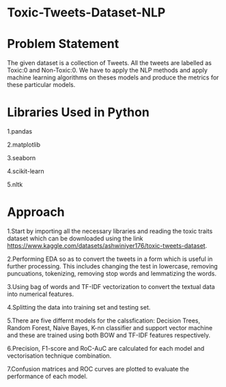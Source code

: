 # Toxic-Tweets-Dataset-NLP
# Problem Statement
The given dataset is a collection of Tweets. All the tweets are labelled as Toxic:0 and Non-Toxic:0. We have to apply the NLP methods and apply machine learning algorithms on theses models and produce the metrics for these particular models.

# Libraries Used in Python
1.pandas

2.matplotlib

3.seaborn

4.scikit-learn

5.nltk

# Approach
1.Start by importing all the necessary libraries and reading the toxic traits dataset which can be downloaded using the link https://www.kaggle.com/datasets/ashwiniyer176/toxic-tweets-dataset.

2.Performing EDA so as to convert the tweets in a form which is useful in further processing. This includes changing the test in lowercase, removing puncuations, tokenizing, removing stop words and lemmatizing the words.

3.Using bag of words and TF-IDF vectorization to convert the textual data into numerical features.

4.Splitting the data into training set and testing set.

5.There are five differnt models for the calssfication: Decision Trees, Random Forest, Naive Bayes, K-nn classifier and support vector machine and these are trained using both BOW and TF-IDF features respectively.

6.Precision, F1-score and RoC-AuC are calculated for each model and vectorisation technique combination.

7.Confusion matrices and ROC curves are plotted to evaluate the performance of each model.

